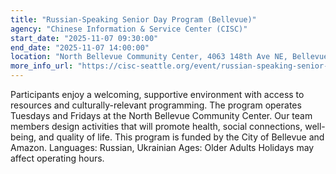 ```yaml
---
title: "Russian-Speaking Senior Day Program (Bellevue)"
agency: "Chinese Information & Service Center (CISC)"
start_date: "2025-11-07 09:30:00"
end_date: "2025-11-07 14:00:00"
location: "North Bellevue Community Center, 4063 148th Ave NE, Bellevue, 98007, United States"
more_info_url: "https://cisc-seattle.org/event/russian-speaking-senior-day-program-2/2025-11-07/"
---
```


Participants enjoy a welcoming, supportive environment with access to resources and culturally-relevant programming. The program operates Tuesdays and Fridays at the North Bellevue Community Center. Our team members design activities that will promote health, social connections, well-being, and quality of life. This program is funded by the City of Bellevue and Amazon. 
Languages: Russian, Ukrainian 
Ages: Older Adults 
Holidays may affect operating hours.
